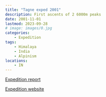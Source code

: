 ```yaml
---
title: "Tagne exped 2001"
description: First ascents of 2 6000m peaks
date: 2001-11-01
lastmod: 2023-09-28
# image: images/0.jpg
categories:
    - Expedition
tags:
    - Himalaya
    - India
    - Alpinism
locations:
    - IN
---
```


[Expedition report](/documents/tagne2001.pdf)

[Expedition website](https://elvum.net/tagne/)